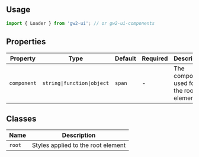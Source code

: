 ## Usage

```js
import { Loader } from 'gw2-ui'; // or gw2-ui-components
```

## Properties

| Property    | Type                       | Default | Required | Description                             |
| ----------- | -------------------------- | ------- | -------- | --------------------------------------- |
| `component` | `string\|function\|object` | `span`  | -        | The component used for the root element |

## Classes

| Name   | Description                        |
| ------ | ---------------------------------- |
| `root` | Styles applied to the root element |
